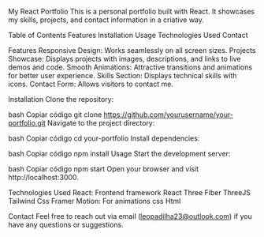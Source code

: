 My React Portfolio
This is a personal portfolio built with React. It showcases my skills, projects, and contact information in a criative way.

Table of Contents
Features
Installation
Usage
Technologies Used
Contact

Features
Responsive Design: Works seamlessly on all screen sizes.
Projects Showcase: Displays projects with images, descriptions, and links to live demos and code.
Smooth Animations: Attractive transitions and animations for better user experience.
Skills Section: Displays technical skills with icons.
Contact Form: Allows visitors to contact me.

Installation
Clone the repository:

bash
Copiar código
git clone https://github.com/yourusername/your-portfolio.git
Navigate to the project directory:

bash
Copiar código
cd your-portfolio
Install dependencies:

bash
Copiar código
npm install
Usage
Start the development server:

bash
Copiar código
npm start
Open your browser and visit http://localhost:3000.

Technologies Used
React: Frontend framework
React Three Fiber
ThreeJS
Tailwind Css
Framer Motion: For animations
css
Html

Contact
Feel free to reach out via email (leopadilha23@outlook.com) if you have any questions or suggestions.
